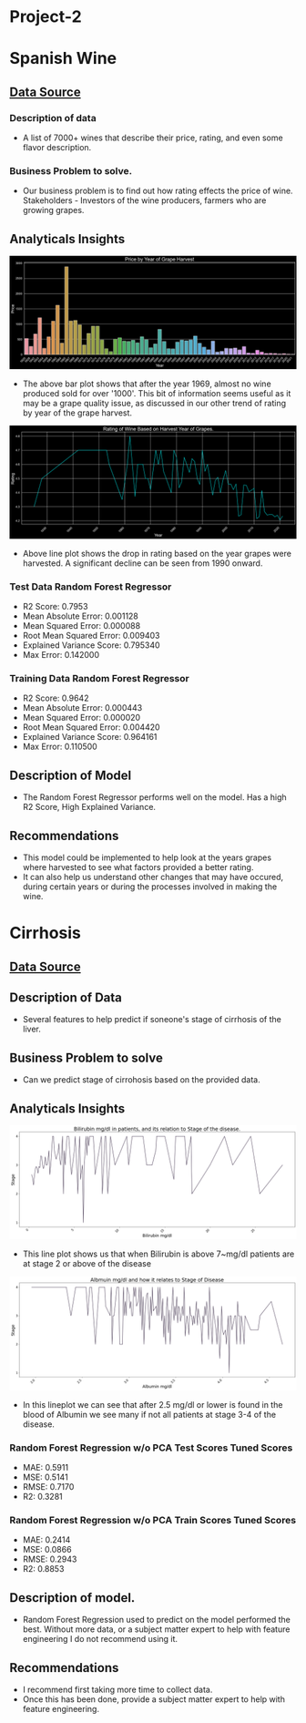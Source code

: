 # Project-2
# Spanish Wine
## [Data Source](https://www.kaggle.com/datasets/fedesoriano/spanish-wine-quality-dataset)
### Description of data
* A list of 7000+ wines that describe their price, rating, and even some flavor description.
### Business Problem to solve.
* Our business problem is to find out how rating effects the price of wine. Stakeholders - Investors of the wine producers, farmers who are growing grapes.

## Analyticals Insights
![Alt text](https://github.com/MikeyClausen/Project-2/blob/main/pics/PBYOGH.png)
* The above bar plot shows that after the year 1969, almost no wine produced sold for over '1000'. This bit of information seems useful as it may be a grape quality issue, as discussed in our other trend of rating by year of the grape harvest.

![Alt text](https://github.com/MikeyClausen/Project-2/blob/main/pics/ROWBOHYOG.png)
*  Above line plot shows the drop in rating based on the year grapes were harvested. A significant decline can be seen from 1990 onward.

### Test Data Random Forest Regressor
* R2 Score: 0.7953
* Mean Absolute Error: 0.001128
* Mean Squared Error: 0.000088
* Root Mean Squared Error: 0.009403
* Explained Variance Score: 0.795340
* Max Error: 0.142000

### Training Data Random Forest Regressor
* R2 Score: 0.9642
* Mean Absolute Error: 0.000443
* Mean Squared Error: 0.000020
* Root Mean Squared Error: 0.004420
* Explained Variance Score: 0.964161
* Max Error: 0.110500

## Description of Model
* The Random Forest Regressor performs well on the model. Has a high R2 Score, High Explained Variance.

## Recommendations
* This model could be implemented to help look at the years grapes where harvested to see what factors provided a better rating.
* It can also help us understand other changes that may have occured, during certain years or during the processes involved in making the wine.

# Cirrhosis
## [Data Source](https://www.kaggle.com/datasets/fedesoriano/cirrhosis-prediction-dataset)
## Description of Data
* Several features to help predict if soneone's stage of cirrhosis of the liver.
## Business Problem to solve
* Can we predict stage of cirrohosis based on the provided data.

## Analyticals Insights
![Alt text](https://github.com/MikeyClausen/Project-2/blob/main/pics/bilirubin.png)
* This line plot shows us that when Bilirubin is above 7~mg/dl patients are at stage 2 or above of the disease

![Alt text](https://github.com/MikeyClausen/Project-2/blob/main/pics/albmuin.png)
* In this lineplot we can see that after 2.5 mg/dl or lower is found in the blood of Albumin we see many if not all patients at stage 3-4 of the disease.

### Random Forest Regression w/o PCA Test Scores Tuned Scores
* MAE: 0.5911
* MSE: 0.5141
* RMSE: 0.7170
* R2: 0.3281

### Random Forest Regression w/o PCA Train Scores Tuned Scores
* MAE: 0.2414
* MSE: 0.0866
* RMSE: 0.2943
* R2: 0.8853


## Description of model.

* Random Forest Regression used to predict on the model performed the best. Without more data, or a subject matter expert to help with feature engineering I do not recommend using it.

## Recommendations

* I recommend first taking more time to collect data.
* Once this has been done, provide a subject matter expert to help with feature engineering.
